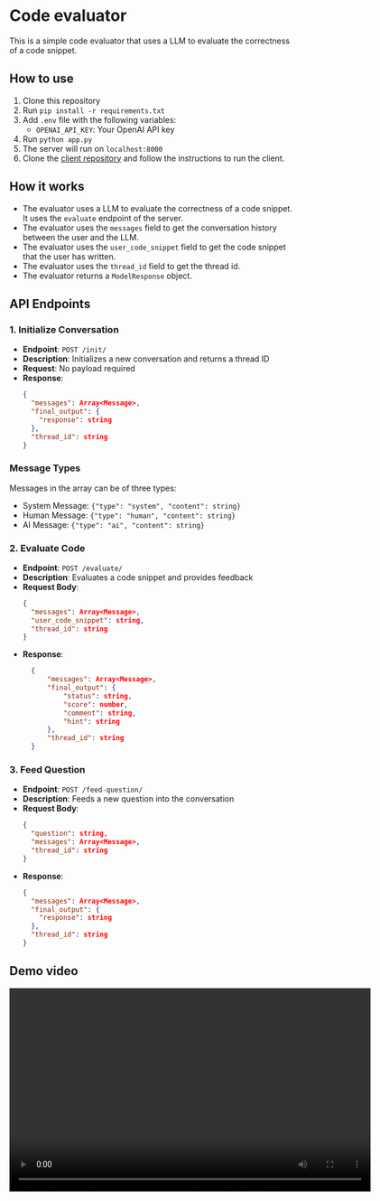 # Code evaluator

This is a simple code evaluator that uses a LLM to evaluate the correctness of a code snippet.

## How to use

1. Clone this repository
2. Run `pip install -r requirements.txt`
3. Add `.env` file with the following variables:
    - `OPENAI_API_KEY`: Your OpenAI API key
4. Run `python app.py`
5. The server will run on `localhost:8000`
6. Clone the [client repository](https://github.com/viren-vii/code-evaluator-client) and follow the instructions to run the client.

## How it works

- The evaluator uses a LLM to evaluate the correctness of a code snippet. It uses the `evaluate` endpoint of the server.
- The evaluator uses the `messages` field to get the conversation history between the user and the LLM.
- The evaluator uses the `user_code_snippet` field to get the code snippet that the user has written.
- The evaluator uses the `thread_id` field to get the thread id.
- The evaluator returns a `ModelResponse` object.

## API Endpoints

### 1. Initialize Conversation
- **Endpoint**: `POST /init/`
- **Description**: Initializes a new conversation and returns a thread ID
- **Request**: No payload required
- **Response**:
  ```json
  {
    "messages": Array<Message>,
    "final_output": {
      "response": string
    },
    "thread_id": string
  }
  ```

### Message Types
Messages in the array can be of three types:
- System Message: `{"type": "system", "content": string}`
- Human Message: `{"type": "human", "content": string}`
- AI Message: `{"type": "ai", "content": string}`

### 2. Evaluate Code
- **Endpoint**: `POST /evaluate/`
- **Description**: Evaluates a code snippet and provides feedback
- **Request Body**:
  ```json
  {
    "messages": Array<Message>,
    "user_code_snippet": string,
    "thread_id": string
  }
  ```
- **Response**:
  ```json
    {
        "messages": Array<Message>,
        "final_output": {
            "status": string,
            "score": number,
            "comment": string,
            "hint": string
        },
        "thread_id": string
    }
  ```
### 3. Feed Question
- **Endpoint**: `POST /feed-question/`
- **Description**: Feeds a new question into the conversation
- **Request Body**:
  ```json
  {
    "question": string,
    "messages": Array<Message>,
    "thread_id": string
  }
  ```
- **Response**:
  ```json
  {
    "messages": Array<Message>,
    "final_output": {
      "response": string
    },
    "thread_id": string
  }
  ```

## Demo video

<video width="640" height="360" controls>
  <source src="https://github.com/viren-vii/code-evaluator/blob/main/demo.mp4" type="video/mp4">
  Your browser does not support the video tag.
</video>